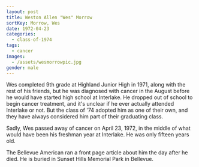 ```yaml
---
layout: post
title: Weston Allen "Wes" Morrow
sortKey: Morrow, Wes
date: 1972-04-23
categories:
  - class-of-1974
tags:
  - cancer
images:
  - /assets/wesmorrowpic.jpg
gender: male
---
```

Wes completed 9th grade at Highland Junior High in 1971, along with the rest of his friends, but he was diagnosed with cancer in the August before he would have started high school at Interlake. He dropped out of school to begin cancer treatment, and it's unclear if he ever actually attended Interlake or not. But the class of '74 adopted him as one of their own, and they have always considered him part of their graduating class.

Sadly, Wes passed away of cancer on April 23, 1972, in the middle of what would have been his freshman year at Interlake. He was only fifteen years old.

The Bellevue American ran a front page article about him the day after he died. He is buried in Sunset Hills Memorial Park in Bellevue.